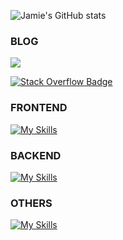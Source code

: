 ![Jamie's GitHub stats](https://github-readme-stats.vercel.app/api?username=JamieLoLo&theme=calm_pink&show_icons=true)

<h3>BLOG</h3>

[![](https://img.shields.io/badge/-MEDIUM-242937?style=for-the-badge&logo=medium&logoColor=ffffff)](https://medium.com/@jamielolo)

[![Stack Overflow Badge](https://img.shields.io/badge/Stack%20Overflow-F58025?logo=stackoverflow&logoColor=fff&style=flat)](https://medium.com/@jamielolo)



<h3>FRONTEND</h3>

[![My Skills](https://skillicons.dev/icons?i=html,css,sass,js,ts,react,redux,nextjs,tailwind,bootstrap)](https://skillicons.dev)

<h3>BACKEND</h3>

[![My Skills](https://skillicons.dev/icons?i=mongodb)](https://skillicons.dev)

<h3>OTHERS</h3>

[![My Skills](https://skillicons.dev/icons?i=postman)](https://skillicons.dev)

